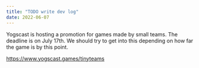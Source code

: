 ```yaml
---
title: "TODO write dev log"
date: 2022-06-07
---
```


Yogscast is hosting a promotion for games made by small teams. The deadline is on July 17th. We should try to get into this depending on how far the game is by this point.

https://www.yogscast.games/tinyteams
